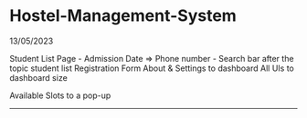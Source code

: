 # Hostel-Management-System

13/05/2023

Student List Page - Admission Date => Phone number
			            - Search bar after the topic student list
Registration Form
About & Settings to dashboard
All UIs to dashboard size

Available Slots to a pop-up

------------------------------------------------------------------------------
